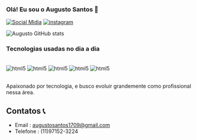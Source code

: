 ### Olá! Eu sou o Augusto Santos 👋

[![Social Midia](https://img.shields.io/badge/LinkedIn-0077B5?style=for-the-badge&logo=linkedin&logoColor=white)](https://www.linkedin.com/in/augusto-dos-santos-barbosa/)
[![instagram](https://img.shields.io/badge/Instagram-E4405F?style=for-the-badge&logo=instagram&logoColor=white)](https://www.instagram.com/gutoog_/)

![Augusto GitHub stats](https://github-readme-stats.vercel.app/api?username=augustosantos17&show_icons=true&theme=dracula)

### Tecnologias usadas no dia a dia

<div style="display: inline_block"><br/>
    <img align="center"alt="html5" src="https://img.shields.io/badge/HTML5-E34F26?style=for-the-badge&logo=html5&logoColor=white" />
    <img align="center"alt="html5" src="https://img.shields.io/badge/Python-3776AB?style=for-the-badge&logo=python&logoColor=white" />
    <img align="center"alt="html5" src="https://img.shields.io/badge/SQLite-07405E?style=for-the-badge&logo=sqlite&logoColor=white" />
    <img align="center"alt="html5" src="https://img.shields.io/badge/JavaScript-F7DF1E?style=for-the-badge&logo=javascript&logoColor=black" />
    <img align="center"alt="html5" src="https://img.shields.io/badge/TypeScript-007ACC?style=for-the-badge&logo=typescript&logoColor=white" />
</div><br/>

Apaixonado por tecnologia, e busco evoluir grandemente como profissional nessa área.

## Contatos 📞

- Email : augustosantos1709@gmail.com 
- Telefone : (11)97152-3224

